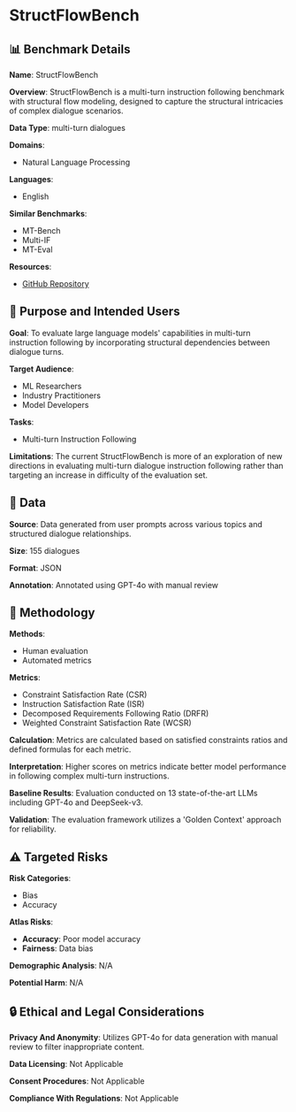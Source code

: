 # StructFlowBench

## 📊 Benchmark Details

**Name**: StructFlowBench

**Overview**: StructFlowBench is a multi-turn instruction following benchmark with structural flow modeling, designed to capture the structural intricacies of complex dialogue scenarios.

**Data Type**: multi-turn dialogues

**Domains**:
- Natural Language Processing

**Languages**:
- English

**Similar Benchmarks**:
- MT-Bench
- Multi-IF
- MT-Eval

**Resources**:
- [GitHub Repository](https://github.com/MLGroupJLU/StructFlowBench)

## 🎯 Purpose and Intended Users

**Goal**: To evaluate large language models' capabilities in multi-turn instruction following by incorporating structural dependencies between dialogue turns.

**Target Audience**:
- ML Researchers
- Industry Practitioners
- Model Developers

**Tasks**:
- Multi-turn Instruction Following

**Limitations**: The current StructFlowBench is more of an exploration of new directions in evaluating multi-turn dialogue instruction following rather than targeting an increase in difficulty of the evaluation set.

## 💾 Data

**Source**: Data generated from user prompts across various topics and structured dialogue relationships.

**Size**: 155 dialogues

**Format**: JSON

**Annotation**: Annotated using GPT-4o with manual review

## 🔬 Methodology

**Methods**:
- Human evaluation
- Automated metrics

**Metrics**:
- Constraint Satisfaction Rate (CSR)
- Instruction Satisfaction Rate (ISR)
- Decomposed Requirements Following Ratio (DRFR)
- Weighted Constraint Satisfaction Rate (WCSR)

**Calculation**: Metrics are calculated based on satisfied constraints ratios and defined formulas for each metric.

**Interpretation**: Higher scores on metrics indicate better model performance in following complex multi-turn instructions.

**Baseline Results**: Evaluation conducted on 13 state-of-the-art LLMs including GPT-4o and DeepSeek-v3.

**Validation**: The evaluation framework utilizes a 'Golden Context' approach for reliability.

## ⚠️ Targeted Risks

**Risk Categories**:
- Bias
- Accuracy

**Atlas Risks**:
- **Accuracy**: Poor model accuracy
- **Fairness**: Data bias

**Demographic Analysis**: N/A

**Potential Harm**: N/A

## 🔒 Ethical and Legal Considerations

**Privacy And Anonymity**: Utilizes GPT-4o for data generation with manual review to filter inappropriate content.

**Data Licensing**: Not Applicable

**Consent Procedures**: Not Applicable

**Compliance With Regulations**: Not Applicable
